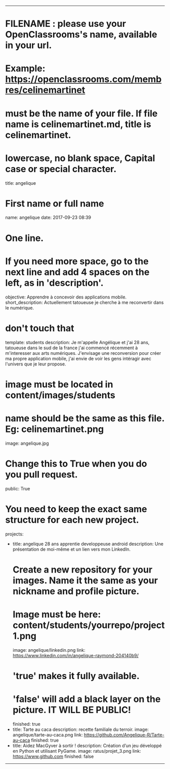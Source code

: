 ---

# FILENAME : please use your OpenClassrooms's name, available in your url.
# Example: https://openclassrooms.com/membres/celinemartinet
# must be the name of your file. If file name is celinemartinet.md, title is celinemartinet.
# lowercase, no blank space, Capital case or special character.
title: angelique

# First name or full name
name: angelique
date: 2017-09-23 08:39

# One line.
# If you need more space, go to the next line and add 4 spaces on the left, as in 'description'.
objective: Apprendre à concevoir des applications mobile.
short_description: Actuellement tatoueuse je cherche à me reconvertir dans le numérique.
# don't touch that
template: students
description:
    Je m'appelle Angélique et j'ai 28 ans, tatoueuse dans le sud de la france j'ai commencé récemment à m'interesser aux arts numériques. J'envisage une reconversion pour créer ma propre application mobile, j'ai envie de voir les gens intéragir avec l'univers que je leur propose.
# image must be located in content/images/students
# name should be the same as this file. Eg: celinemartinet.png
image: angelique.jpg

# Change this to True when you do you pull request.
public: True

# You need to keep the exact same structure for each new project.
projects:
  - title: angelique 28 ans apprentie developpeuse android
    description: Une présentation de moi-même et un lien vers mon LinkedIn.
    # Create a new repository for your images. Name it the same as your nickname and profile picture.
    # Image must be here: content/students/yourrepo/project1.png
    image: angelique/linkedin.png
    link: https://www.linkedin.com/in/angelique-raymond-204140b9/
    # 'true' makes it fully available.
    # 'false' will add a black layer on the picture. IT WILL BE PUBLIC!
    finished: true
  - title: Tarte au caca
    description: recette familiale du terroir.
    image: angelique/tarte-au-caca.png
    link: https://github.com/Angelique-R/Tarte-au-caca
    finished: true
  - title: Aidez MacGyver à sortir !
    description: Création d’un jeu développé en Python et utilisant PyGame.
    image: ratus/projet_3.png
    link: https://www.github.com
    finished: false
---
